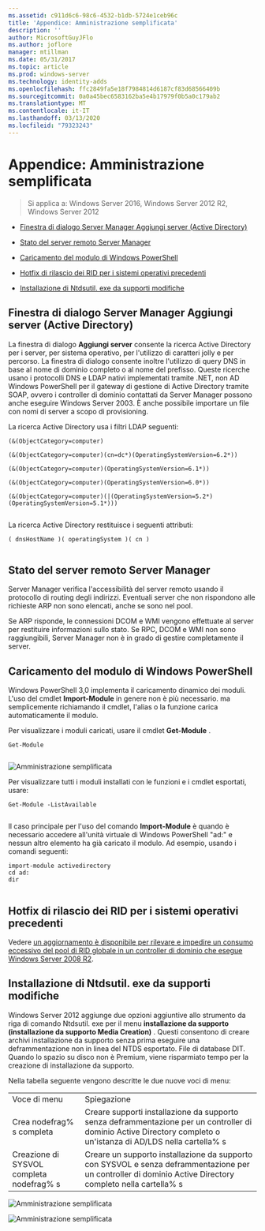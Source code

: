 ```yaml
---
ms.assetid: c911d6c6-98c6-4532-b1db-5724e1ceb96c
title: 'Appendice: Amministrazione semplificata'
description: ''
author: MicrosoftGuyJFlo
ms.author: joflore
manager: mtillman
ms.date: 05/31/2017
ms.topic: article
ms.prod: windows-server
ms.technology: identity-adds
ms.openlocfilehash: ffc2849fa5e18f7984814d6187cf83d68566409b
ms.sourcegitcommit: 0a0a45bec6583162ba5e4b17979f0b5a0c179ab2
ms.translationtype: MT
ms.contentlocale: it-IT
ms.lasthandoff: 03/13/2020
ms.locfileid: "79323243"
---
```

# <a name="simplified-administration-appendix"></a>Appendice: Amministrazione semplificata

>Si applica a: Windows Server 2016, Windows Server 2012 R2, Windows Server 2012

  
-   [Finestra di dialogo Server Manager Aggiungi server (Active Directory)](../../ad-ds/deploy/Simplified-Administration-Appendix.md#BKMK_AddServers)  
  
-   [Stato del server remoto Server Manager](../../ad-ds/deploy/Simplified-Administration-Appendix.md#BKMK_ServerMgrStatus)  
  
-   [Caricamento del modulo di Windows PowerShell](../../ad-ds/deploy/Simplified-Administration-Appendix.md#BKMK_PSLoadModule)  
  
-   [Hotfix di rilascio dei RID per i sistemi operativi precedenti](../../ad-ds/deploy/Simplified-Administration-Appendix.md#BKMK_Rid)  
  
-   [Installazione di Ntdsutil. exe da supporti modifiche](../../ad-ds/deploy/Simplified-Administration-Appendix.md#BKMK_IFM)  
  
## <a name="BKMK_AddServers"></a>Finestra di dialogo Server Manager Aggiungi server (Active Directory)  

La finestra di dialogo **Aggiungi server** consente la ricerca Active Directory per i server, per sistema operativo, per l'utilizzo di caratteri jolly e per percorso. La finestra di dialogo consente inoltre l'utilizzo di query DNS in base al nome di dominio completo o al nome del prefisso. Queste ricerche usano i protocolli DNS e LDAP nativi implementati tramite .NET, non AD Windows PowerShell per il gateway di gestione di Active Directory tramite SOAP, ovvero i controller di dominio contattati da Server Manager possono anche eseguire Windows Server 2003. È anche possibile importare un file con nomi di server a scopo di provisioning.  
  
La ricerca Active Directory usa i filtri LDAP seguenti:  
  
```  
(&(ObjectCategory=computer)  
  
(&(ObjectCategory=computer)(cn=dc*)(OperatingSystemVersion=6.2*))  
  
(&(ObjectCategory=computer)(OperatingSystemVersion=6.1*))  
  
(&(ObjectCategory=computer)(OperatingSystemVersion=6.0*))  
  
(&(ObjectCategory=computer)(|(OperatingSystemVersion=5.2*)(OperatingSystemVersion=5.1*)))  
  
```  
  
La ricerca Active Directory restituisce i seguenti attributi:  
  
```  
( dnsHostName )( operatingSystem )( cn )  
  
```  
  
## <a name="BKMK_ServerMgrStatus"></a>Stato del server remoto Server Manager  
Server Manager verifica l'accessibilità del server remoto usando il protocollo di routing degli indirizzi. Eventuali server che non rispondono alle richieste ARP non sono elencati, anche se sono nel pool.  
  
Se ARP risponde, le connessioni DCOM e WMI vengono effettuate al server per restituire informazioni sullo stato. Se RPC, DCOM e WMI non sono raggiungibili, Server Manager non è in grado di gestire completamente il server.  
  
## <a name="BKMK_PSLoadModule"></a>Caricamento del modulo di Windows PowerShell  
Windows PowerShell 3,0 implementa il caricamento dinamico dei moduli. L'uso del cmdlet **Import-Module** in genere non è più necessario. ma semplicemente richiamando il cmdlet, l'alias o la funzione carica automaticamente il modulo.  
  
Per visualizzare i moduli caricati, usare il cmdlet **Get-Module** .  
  
```  
Get-Module  
  
```  
  
![Amministrazione semplificata](media/Simplified-Administration-Appendix/ADDS_PSGetModule.gif)  
  
Per visualizzare tutti i moduli installati con le funzioni e i cmdlet esportati, usare:  
  
```  
Get-Module -ListAvailable  
  
```  
  
Il caso principale per l'uso del comando **Import-Module** è quando è necessario accedere all'unità virtuale di Windows PowerShell "ad:" e nessun altro elemento ha già caricato il modulo. Ad esempio, usando i comandi seguenti:  
  
```  
import-module activedirectory  
cd ad:  
dir  
  
```  
  
## <a name="BKMK_Rid"></a>Hotfix di rilascio dei RID per i sistemi operativi precedenti  
Vedere [un aggiornamento è disponibile per rilevare e impedire un consumo eccessivo del pool di RID globale in un controller di dominio che esegue Windows Server 2008 R2](https://support.microsoft.com/kb/2618669).  
  
## <a name="BKMK_IFM"></a>Installazione di Ntdsutil. exe da supporti modifiche  
Windows Server 2012 aggiunge due opzioni aggiuntive allo strumento da riga di comando Ntdsutil. exe per il menu **installazione da supporto (installazione da supporto Media Creation)** . Questi consentono di creare archivi installazione da supporto senza prima eseguire una deframmentazione non in linea del NTDS esportato. File di database DIT. Quando lo spazio su disco non è Premium, viene risparmiato tempo per la creazione di installazione da supporto.  
  
Nella tabella seguente vengono descritte le due nuove voci di menu:  
  
|||  
|-|-|  
|Voce di menu|Spiegazione|  
|Crea nodefrag% s completa|Creare supporti installazione da supporto senza deframmentazione per un controller di dominio Active Directory completo o un'istanza di AD/LDS nella cartella% s|  
|Creazione di SYSVOL completa nodefrag% s|Creare un supporto installazione da supporto con SYSVOL e senza deframmentazione per un controller di dominio Active Directory completo nella cartella% s|  
  
![Amministrazione semplificata](media/Simplified-Administration-Appendix/ADDS_PSIFM.png)  
  
![Amministrazione semplificata](media/Simplified-Administration-Appendix/ADDS_PSIFMComplete.gif)  
  



